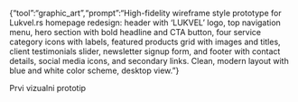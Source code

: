 {“tool”:“graphic_art”,“prompt”:“High-fidelity wireframe style prototype for Lukvel.rs homepage redesign: header with ‘LUKVEL’ logo, top navigation menu, hero section with bold headline and CTA button, four service category icons with labels, featured products grid with images and titles, client testimonials slider, newsletter signup form, and footer with contact details, social media icons, and secondary links. Clean, modern layout with blue and white color scheme, desktop view.”}

Prvi vizualni prototip 